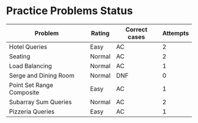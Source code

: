# Practice Problems Status
Problem|Rating|Correct cases|Attempts
-|-|-|-
Hotel Queries|Easy|AC|2
Seating|Normal|AC|2
Load Balancing|Normal|AC|1
Serge and Dining Room|Normal|DNF|0
Point Set Range Composite|Easy|AC|1
Subarray Sum Queries|Normal|AC|2
Pizzeria Queries|Easy|AC|1